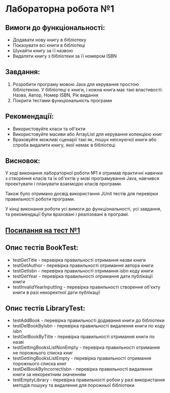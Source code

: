 # Лабораторна робота №1


## Вимоги до функціональності:
* Додавати нову книгу в бібліотеку
* Показувати всі книги в бібліотеці
* Шукайти книгу за її назвою
* Видаляти книгу з бібліотеки за її номером ISBN

## Завдання:
1. Розробити програму мовою Java для керування простою бібліотекою. У бібліотеці є книги, і кожна книга має такі властивості: Назва, Автор, Номер ISBN, Рік видання
2. Покрити тестами функціональність програми

## Рекомендації:
* Використовуйте класи та об'єкти
* Використовуйте масиви або ArrayList для керування колекцією книг
* Враховуйте можливі сценарії такі як, пошук неіснуючої книги або спроба видалити книгу, якої немає в бібліотеці

## Висновок:
У ході виконання лабораторної роботи №1 я отримав практичні навички з створення класів та їх об'єктів у мові програмування Java, навчився проектувати і планувати взаємодію класів програми. 

Також було отримано досвід використання JUnit тестів для перевірки правильності роботи програми.

У кінці виконання роботи усі вимоги до функціональності, усі завдання, та рекомендації були враховані і реалізовані в програмі.

## [Посилання на тест №1](https://github.com/v1iper111/JavaCourseLabs/tree/main/src/test/java/com/sikalo/university/lab1)

## Опис тестів BookTest:
* testGetTitle - перевірка правильності отримання назви книги
* testGetAuthor - перевірка правильності отримання автора книги
* testGetIsbn - перевірка правильності отримання isbn коду книги
* testGetYear - перевірка правильності отримання дати публікації книги
* testInvalidYearInputting - перевірка правильності створення об'єкту книги в разі некоректної дати публікації

## Опис тестів LibraryTest:
* testAddBook - перевірка правильності додавання книги до бібліотеки
* testDelBookByIsbn - перевірка правильності видалення книги по коду isbn
* testGetBookByTitle - перевірка правильності отримання книги по назві 
* testGettingBooksListNonEmpty - перевірка правильності отримання не порожнього списка книг
* testGettingBooksListEmpty - перевірка правильності отримання порожнього списка книг
* testDelBookByIncorrectIsbn - перевірка правильності видалення книги за некоректним значенням
* testEmptyLibrary - перевірка правильності робои у разі використання методів пошуку та видалення для порожньої бібліотеки
